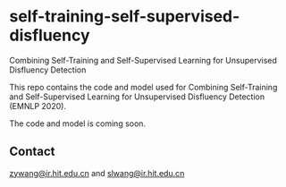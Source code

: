 # self-training-self-supervised-disfluency

Combining Self-Training and Self-Supervised Learning for Unsupervised
Disfluency Detection

This repo contains the code and model used for Combining Self-Training and Self-Supervised Learning for Unsupervised
Disfluency Detection (EMNLP 2020).

The code and model is coming soon.

## Contact
zywang@ir.hit.edu.cn and slwang@ir.hit.edu.cn
